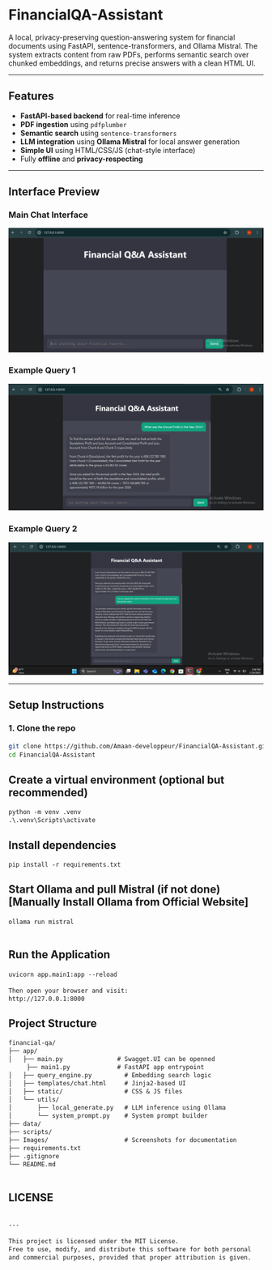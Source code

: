 # FinancialQA-Assistant

A local, privacy-preserving question-answering system for financial documents using FastAPI, sentence-transformers, and Ollama Mistral. The system extracts content from raw PDFs, performs semantic search over chunked embeddings, and returns precise answers with a clean HTML UI.

---

## Features

- **FastAPI-based backend** for real-time inference
- **PDF ingestion** using `pdfplumber`
- **Semantic search** using `sentence-transformers`
- **LLM integration** using **Ollama Mistral** for local answer generation
- **Simple UI** using HTML/CSS/JS (chat-style interface)
- Fully **offline** and **privacy-respecting**

---

## Interface Preview

### Main Chat Interface

![Chat UI](Images/interface_ui.png)

### Example Query 1

![Example 1](Images/example1.png)

### Example Query 2

![Example 2](Images/example2.png)

---

## Setup Instructions

### 1. Clone the repo

```bash
git clone https://github.com/Amaan-developpeur/FinancialQA-Assistant.git
cd FinancialQA-Assistant

```
## Create a virtual environment (optional but recommended)
```
python -m venv .venv
.\.venv\Scripts\activate
```
## Install dependencies
```
pip install -r requirements.txt
```
## Start Ollama and pull Mistral (if not done) [Manually Install Ollama from Official Website]
```
ollama run mistral


```
## Run the Application
```
uvicorn app.main1:app --reload

Then open your browser and visit:
http://127.0.0.1:8000
```

## Project Structure
```
financial-qa/
├── app/
│   ├── main.py               # Swagget.UI can be openned
     ├── main1.py             # FastAPI app entrypoint
│   ├── query_engine.py         # Embedding search logic
│   ├── templates/chat.html     # Jinja2-based UI
│   ├── static/                 # CSS & JS files
│   └── utils/
│       ├── local_generate.py   # LLM inference using Ollama
│       └── system_prompt.py    # System prompt builder
├── data/
├── scripts/                      
├── Images/                     # Screenshots for documentation
├── requirements.txt
├── .gitignore
└── README.md


```
## LICENSE
```

---

This project is licensed under the MIT License.
Free to use, modify, and distribute this software for both personal and commercial purposes, provided that proper attribution is given.




